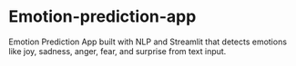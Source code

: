 # Emotion-prediction-app
Emotion Prediction App built with NLP and Streamlit that detects emotions like joy, sadness, anger, fear, and surprise from text input.
